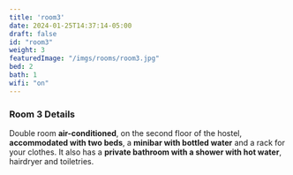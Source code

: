 ```yaml
---
title: 'room3'
date: 2024-01-25T14:37:14-05:00
draft: false
id: "room3"
weight: 3
featuredImage: "/imgs/rooms/room3.jpg"
bed: 2
bath: 1
wifi: "on"
---
```


### Room 3 Details 

Double room __air-conditioned__, on the second floor of the hostel, __accommodated with two beds__, a __minibar with bottled water__ and a rack for your clothes. It also has a __private bathroom with a shower with hot water__, hairdryer and toiletries.